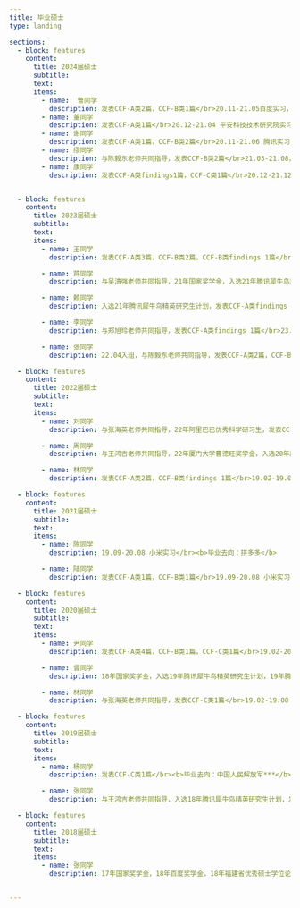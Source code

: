```yaml
---
title: 毕业硕士
type: landing

sections:
  - block: features
    content:
      title: 2024届硕士
      subtitle: 
      text: 
      items:
        - name:  曹同学
          description: 发表CCF-A类2篇，CCF-B类1篇</br>20.11-21.05百度实习，22.07-23.07 阿里达摩院实习，23.07-24.02 字节跳动实习</br><b>毕业去向：网易SSP</b>
        - name: 董同学
          description: 发表CCF-A类1篇</br>20.12-21.04 平安科技技术研究院实习</br><b>毕业去向：深圳职业学校任教</b>
        - name: 谢同学
          description: 发表CCF-A类1篇，CCF-B类2篇</br>20.11-21.06 腾讯实习，22.06-24.05 阿里达摩院实习</br><b>毕业去向：交通银行管培生</b>
        - name: 缪同学  
          description: 与陈毅东老师共同指导，发表CCF-B类2篇</br>21.03-21.08，22.07-23.09 小米AI Lab实习</br><b>毕业去向：理想汽车"理想+"计划</b>
        - name: 康同学
          description: 发表CCF-A类findings1篇，CCF-C类1篇</br>20.12-21.12 腾讯实习；22.07-24.02 字节AI Lab实习</br><b>毕业去向：字节SP</b>


  - block: features
    content:
      title: 2023届硕士
      subtitle: 
      text: 
      items:
        - name: 王同学
          description: 发表CCF-A类3篇，CCF-B类2篇，CCF-B类findings 1篇</br>21.07-23.07 腾讯AI lab实习</br><b>转博</b>

        - name: 蒋同学
          description: 与吴清强老师共同指导，21年国家奖学金，入选21年腾讯犀牛鸟精英研究生计划，发表CCF-A类1篇，CCF-B类2篇</br>21.08-22.08 腾讯微信模式识别中心实习；22.08-23.05 字节跳动AI Lab实习</br><b>毕业去向：小米SP</b>

        - name: 赖同学
          description: 入选21年腾讯犀牛鸟精英研究生计划，发表CCF-A类findings 1篇，CCF-B类1篇</br>21.07-22.09 腾讯CSIG实习</br><b>毕业去向：阿里巴巴达摩院SP</b>

        - name: 李同学
          description: 与郑旭玲老师共同指导，发表CCF-A类findings 1篇</br>23.05-23.11 阿里巴巴实习</br><b>毕业去向：阿里巴巴SP</b>

        - name: 张同学
          description: 22.04入组，与陈毅东老师共同指导，发表CCF-A类2篇，CCF-B类2篇</br>23.05-至今 腾讯微信实习</br><b>转博</b>

  - block: features
    content:
      title: 2022届硕士
      subtitle: 
      text: 
      items:
        - name: 刘同学
          description: 与张海英老师共同指导，22年阿里巴巴优秀科学研习生，发表CCF-A类4篇，CCF-C类1篇</br>19.02-19.08 百度实习，20.10-22.05 阿里巴巴达摩院实习</br><b>毕业去向：密歇根大学攻博</b>

        - name: 周同学
          description: 与王鸿吉老师共同指导，22年厦门大学曹德旺奖学金，入选20年腾讯犀牛鸟精英研究生计划，获20年腾讯犀牛鸟精英研究生计划突破进取奖</br>发表CCF-A类3篇，CCF-B类1篇，19.02-19.08 百度实习；20.09-22.05 腾讯微信模式识别中心实习</br><b>毕业去向：腾讯SSP</b>

        - name: 林同学
          description: 发表CCF-A类2篇，CCF-B类findings 1篇</br>19.02-19.08 腾讯微信实习，20.10-22.05 阿里巴巴达摩院实习</br><b>毕业去向：阿里巴巴达摩院SP</b>

  - block: features
    content:
      title: 2021届硕士
      subtitle: 
      text: 
      items:
        - name: 陈同学
          description: 19.09-20.08 小米实习</br><b>毕业去向：拼多多</b>

        - name: 陆同学
          description: 发表CCF-A类1篇，CCF-B类1篇</br>19.09-20.08 小米实习</br> <b>毕业去向：腾讯SSP</b>

  - block: features
    content:
      title: 2020届硕士
      subtitle: 
      text: 
      items:
        - name: 尹同学
          description: 发表CCF-A类4篇，CCF-B类1篇，CCF-C类1篇</br>19.02-20.08 腾讯微信实习</br><b>毕业去向：西湖大学攻博</b>

        - name: 曾同学
          description: 18年国家奖学金，入选19年腾讯犀牛鸟精英研究生计划，19年腾讯犀牛鸟精英研究生计划三等奖学金，20年厦门大学吴宣恭奖学金</br>发表CCF-A类2篇，CCF-B类4篇，19.02-19.05 清华实习，19.06-20.05 腾讯实习</br><b>毕业去向：腾讯大咖</b>

        - name: 林同学
          description: 与张海英老师共同指导，发表CCF-C类1篇</br>19.02-19.08 小米实习</br><b>毕业去向：华为研究院</b>

  - block: features
    content:
      title: 2019届硕士
      subtitle: 
      text: 
      items:
        - name: 杨同学
          description: 发表CCF-C类1篇</br><b>毕业去向：中国人民解放军***</b>

        - name: 张同学
          description: 与王鸿吉老师共同指导，入选18年腾讯犀牛鸟精英研究生计划，发表CCF-A类2篇，CCF-A类中文期刊1篇</br>18.10-19.04 腾讯实习</br><b>毕业去向：腾讯</b>

  - block: features
    content:
      title: 2018届硕士
      subtitle: 
      text: 
      items:
        - name: 张同学
          description: 17年国家奖学金，18年百度奖学金，18年福建省优秀硕士学位论文，发表CCF-A类4篇，CCF-B类10篇，CCF-C类2篇</br>18.02-18.08 百度实习</br><b>毕业去向：爱丁堡大学攻博</b>


---
```

